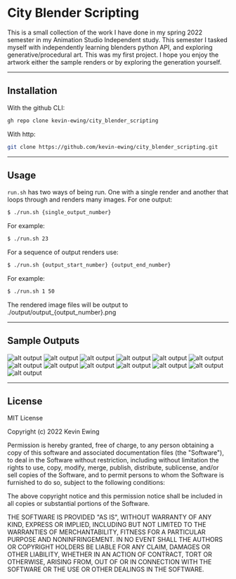 # City Blender Scripting

This is a small collection of the work I have done in my spring 2022 semester in my Animation Studio Independent study. This semester I tasked myself with independently learning blenders python API, and exploring generative/procedural art. This was my first project. I hope you enjoy the artwork either the sample renders or by exploring the generation yourself.

---

## Installation
With the github CLI:

```bash
gh repo clone kevin-ewing/city_blender_scripting
```

With http:
```bash
git clone https://github.com/kevin-ewing/city_blender_scripting.git
```

---

## Usage

`run.sh` has two ways of being run. One with a single render and another that loops through and renders many images. For one output:
```bash
$ ./run.sh {single_output_number}
```
For example:
```bash
$ ./run.sh 23
```

For a sequence of output renders use:

```bash
$ ./run.sh {output_start_number} {output_end_number}
```
For example:
```bash
$ ./run.sh 1 50
```
The rendered image files will be output to ./output/output_{output_number}.png

---

## Sample Outputs
![alt output](https://github.com/kevin-ewing/city_blender_scripting/blob/master/sample_output/output_1.png?raw=true)
![alt output](https://github.com/kevin-ewing/city_blender_scripting/blob/master/sample_output/output_2.png?raw=true)
![alt output](https://github.com/kevin-ewing/city_blender_scripting/blob/master/sample_output/output_3.png?raw=true)
![alt output](https://github.com/kevin-ewing/city_blender_scripting/blob/master/sample_output/output_4.png?raw=true)
![alt output](https://github.com/kevin-ewing/city_blender_scripting/blob/master/sample_output/output_5.png?raw=true)
![alt output](https://github.com/kevin-ewing/city_blender_scripting/blob/master/sample_output/output_6.png?raw=true)
![alt output](https://github.com/kevin-ewing/city_blender_scripting/blob/master/sample_output/output_7.png?raw=true)
![alt output](https://github.com/kevin-ewing/city_blender_scripting/blob/master/sample_output/output_8.png?raw=true)
![alt output](https://github.com/kevin-ewing/city_blender_scripting/blob/master/sample_output/output_9.png?raw=true)
![alt output](https://github.com/kevin-ewing/city_blender_scripting/blob/master/sample_output/output_10.png?raw=true)
![alt output](https://github.com/kevin-ewing/city_blender_scripting/blob/master/sample_output/output_11.png?raw=true)
![alt output](https://github.com/kevin-ewing/city_blender_scripting/blob/master/sample_output/output_12.png?raw=true)
![alt output](https://github.com/kevin-ewing/city_blender_scripting/blob/master/sample_output/output_13.png?raw=true)

---
## License
MIT License

Copyright (c) 2022 Kevin Ewing

Permission is hereby granted, free of charge, to any person obtaining a copy
of this software and associated documentation files (the "Software"), to deal
in the Software without restriction, including without limitation the rights
to use, copy, modify, merge, publish, distribute, sublicense, and/or sell
copies of the Software, and to permit persons to whom the Software is
furnished to do so, subject to the following conditions:

The above copyright notice and this permission notice shall be included in all
copies or substantial portions of the Software.

THE SOFTWARE IS PROVIDED "AS IS", WITHOUT WARRANTY OF ANY KIND, EXPRESS OR
IMPLIED, INCLUDING BUT NOT LIMITED TO THE WARRANTIES OF MERCHANTABILITY,
FITNESS FOR A PARTICULAR PURPOSE AND NONINFRINGEMENT. IN NO EVENT SHALL THE
AUTHORS OR COPYRIGHT HOLDERS BE LIABLE FOR ANY CLAIM, DAMAGES OR OTHER
LIABILITY, WHETHER IN AN ACTION OF CONTRACT, TORT OR OTHERWISE, ARISING FROM,
OUT OF OR IN CONNECTION WITH THE SOFTWARE OR THE USE OR OTHER DEALINGS IN THE
SOFTWARE.